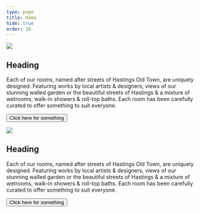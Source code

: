 ```yaml
---
type: page
title: Home
hide: true
order: 10
---
```

![](/assets/img/cats-bed.png)

<div>

## Heading

Each of our rooms, named after streets of Hastings Old Town, are uniquely designed. Featuring works by local artists & designers, views of our stunning walled garden or the beautiful streets of Hastings & a mixture of wetrooms, walk-in showers & roll-top baths. Each room has been carefully curated to offer something to suit everyone.

<button>Click here for something</button>

</div>



![](/assets/img/cats-bed.png)

<div>

## Heading

Each of our rooms, named after streets of Hastings Old Town, are uniquely designed. Featuring works by local artists & designers, views of our stunning walled garden or the beautiful streets of Hastings & a mixture of wetrooms, walk-in showers & roll-top baths. Each room has been carefully curated to offer something to suit everyone.

<button>Click here for something</button>

</div>
